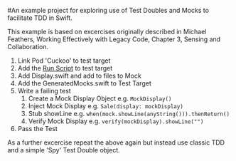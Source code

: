 #An example project for exploring use of Test Doubles and Mocks to facilitate TDD in Swift.

This example is based on excercises originally described in Michael Feathers, Working Effectively with Legacy Code, Chapter 3, Sensing and Collaboration.

1. Link Pod 'Cuckoo' to test target
2. Add the [Run Script](http://cocoadocs.org/docsets/Cuckoo/0.4.0/) to test target
3. Add Display.swift and add to files to Mock
4. Add the GeneratedMocks.swift to Test Target
5. Write a failing test
	1. Create a Mock Display Object e.g. ```MockDisplay()```
	2. Inject Mock Display e.g. ```Sale(display: mockDisplay)```
	3. Stub showLine e.g. ```when(mock.showLine(anyString())).thenReturn()```
	3. Verify Mock Display e.g. ```verify(mockDisplay).showLine("")```
6. Pass the Test

As a further excercise repeat the above again but instead use classic TDD and a simple 'Spy' Test Double object.